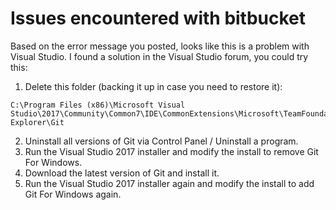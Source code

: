 # Issues encountered with bitbucket

Based on the error message you posted, looks like this is a problem with Visual Studio. I found a solution in the Visual Studio forum, you could try this: 

1. Delete this folder (backing it up in case you need to restore it):
```
C:\Program Files (x86)\Microsoft Visual Studio\2017\Community\Common7\IDE\CommonExtensions\Microsoft\TeamFoundation\Team Explorer\Git
```
2. Uninstall all versions of Git via Control Panel / Uninstall a program.
3. Run the Visual Studio 2017 installer and modify the install to remove Git For Windows.
4. Download the latest version of Git and install it.
5. Run the Visual Studio 2017 installer again and modify the install to add Git For Windows again.
